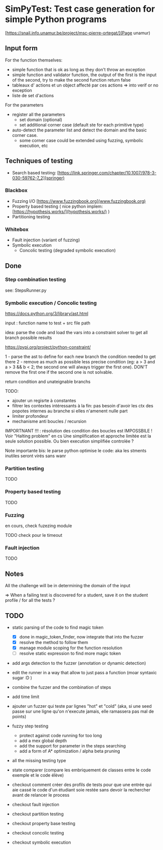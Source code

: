 # SimPyTest: Test case generation for simple Python programs

[https://snail.info.unamur.be/project/msc-pierre-ortegat/](Page unamur)

## Input form

For the function themselves:

- simple function that is ok as long as they don't throw an exception
- simple function and validator function, the output of the first is the input of the second, try to make the second
  function return false
- tableaux d' actions et un object affecté par ces actions => into verif or no exception
- liste de set d'actions

For the parameters

- register all the parameters
    - set domain (optional)
    - set additional corner case (default ste for each primitive type)
- auto-detect the parameter list and detect the domain and the basic corner case.
    - some corner case could be extended using fuzzing, symbolic execution, etc

## Techniques of testing

- Search based testing: [https://link.springer.com/chapter/10.1007/978-3-030-59762-7_2](springer)

### Blackbox

- Fuzzing I/O [https://www.fuzzingbook.org](www.fuzzingbook.org)
- Property based testing ( nice python implem: [https://hypothesis.works/](hypothesis.works/) )
- Partitioning testing

### Whitebox

- Fault injection (variant of fuzzing)
- Symbolic execution
    - Concolic testing (degraded symbolic execution)

## Done

### Step combination testing

see: StepsRunner.py

### Symbolic execution / Concolic testing

https://docs.python.org/3/library/ast.html

input : function name to test + src file path

idea: parse the code and load the vars into a constraint solver to get all branch possible results

https://pypi.org/project/python-constraint/

1 - parse the ast to define for each new branch the condition needed to get there 2 - remove as much as possible less
precise condition (eg: a > 3 and a > 3 && b < 2; the second one will always trigger the first one). DON'T remove the
first one if the second one is not solvable.

return condition and unateignable branchs

TODO:

- ajouter un regisrte à constantes
- filtrer les contextes intéressants à la fin: pas besoin d'avoir les ctx des popotes internes au branche si elles
  n'amenent nulle part
- limiter profondeur
- mechanisme anti boucles / recursion

IMPORTNANT !!! : résolution des condition des boucles est IMPOSSBILE ! Voir "Halting problem" en cs Une simplification
et approche limitée est la seule solution possible. Ou bien execution simplifiée controlée ?

Note importante bis: le parse python optimise le code: aka les stments inutiles seront virés sans wanr

### Partition testing

TODO

### Property based testing

TODO

### Fuzzing

en cours, check fuzezing module

TODO check pour le timeout

### Fault injection

TODO

## Notes

All the challenge will be in determining the domain of the input

=> When a failing test is discovered for a student, save it on the student profile / for all the tests ?

## TODO

- static parsing of the code to find magic token
  - [x] done in magic_token_finder, now integrate that into the fuzzer 
  - [x] resolve the method to follow them
  - [x] manage module scoping for the function resolution
  - [ ] resolve static expression to find more magic token

- add args detection to the fuzzer (annotation or dynamic detection)

- edit the runner in a way that allow to just pass a function (moar syntaxic sugar :D )

- combine the fuzzer and the combination of steps

- add time limit

- ajouter un fuzzer qui teste par lignes "hot" et "cold" (aka, si une seed passe sur une ligne qu'on n'execute
  jamais, elle ramassera pas mal de points)

- fuzzy step testing
    - protect against code running for too long
    - add a mex global depth
    - add the support for parameter in the steps searching
    - add a form of A* optimization / alpha beta pruning
- all the missing testing type
- state comparer (compare les embriquement de classes entre le code exemple et le code élève)

- checkout comment créer des profils de tests pour que une entrée qui aie cassé le code d'un étudiant soie restée sans
  devoir la rechercher avant de relancer le process

- checkout fault injection
- checkout partition testing
- checkout property base testing
- checkout concolic testing
- checkout symbolic execution
